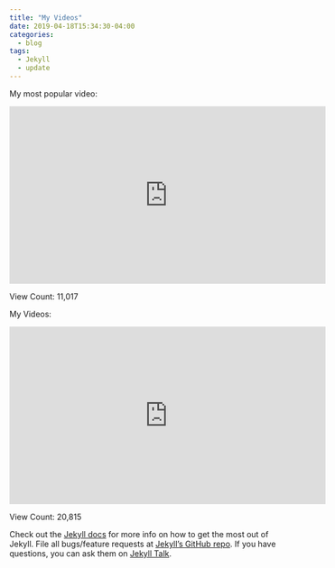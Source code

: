 ```yaml
---
title: "My Videos"
date: 2019-04-18T15:34:30-04:00
categories:
  - blog
tags:
  - Jekyll
  - update
---
```


My most popular video:
<iframe width="560" height="315" src="https://www.youtube.com/embed/R6TGLbr3Lcs?si=qAU0yCIECLobZAwd" title="YouTube video player" frameborder="0" allow="accelerometer; autoplay; clipboard-write; encrypted-media; gyroscope; picture-in-picture; web-share" allowfullscreen></iframe>

View Count:
11,017

My Videos:
<iframe width="560" height="315" src="https://www.youtube.com/embed?listType=playlist&list=UUlqZDlLmu3w9icb7jUeFgpQ" title="YouTube video player" frameborder="0" allow="accelerometer; autoplay; clipboard-write; encrypted-media; gyroscope; picture-in-picture; web-share" allowfullscreen></iframe>

View Count:
20,815

Check out the [Jekyll docs][jekyll-docs] for more info on how to get the most out of Jekyll. File all bugs/feature requests at [Jekyll’s GitHub repo][jekyll-gh]. If you have questions, you can ask them on [Jekyll Talk][jekyll-talk].

[jekyll-docs]: https://jekyllrb.com/docs/home
[jekyll-gh]:   https://github.com/jekyll/jekyll
[jekyll-talk]: https://talk.jekyllrb.com/
